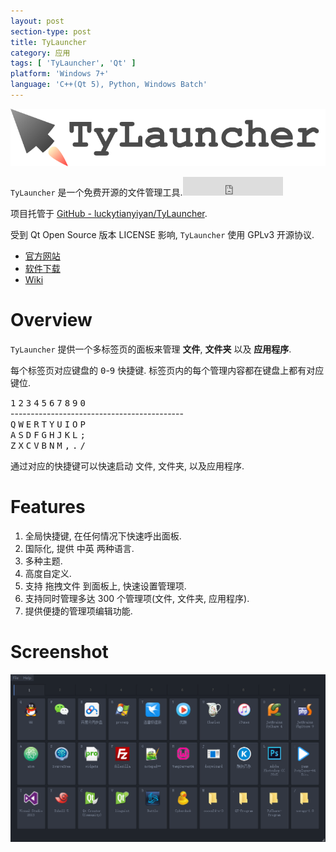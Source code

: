 ```yaml
---
layout: post
section-type: post
title: TyLauncher
category: 应用
tags: [ 'TyLauncher', 'Qt' ]
platform: 'Windows 7+'
language: 'C++(Qt 5), Python, Windows Batch'
---
```

[![Tylauncher Logo](/img/post/tylauncher-logo.png)](http://www.tylauncher.com)

`TyLauncher` 是一个免费开源的文件管理工具.<iframe src="https://ghbtns.com/github-btn.html?user=luckytianyiyan&repo=Tylauncher&type=star&count=true&size=large" frameborder="0" scrolling="0" width="160px" height="30px"></iframe>

项目托管于 [GitHub - luckytianyiyan/TyLauncher](https://github.com/luckytianyiyan/TyLauncher).

受到 Qt Open Source 版本 LICENSE 影响, `TyLauncher` 使用 GPLv3 开源协议.

- [官方网站](http://www.tylauncher.com)
- [软件下载](https://github.com/luckytianyiyan/TyLauncher/releases/latest)
- [Wiki](https://github.com/luckytianyiyan/TyLauncher/wiki)

Overview
===

`TyLauncher` 提供一个多标签页的面板来管理 **文件**, **文件夹** 以及 **应用程序**.

每个标签页对应键盘的 <kbd>0</kbd>-<kbd>9</kbd> 快捷键.
标签页内的每个管理内容都在键盘上都有对应键位.

<span><kbd>1</kbd>&nbsp;<kbd>2</kbd>&nbsp;<kbd>3</kbd>&nbsp;<kbd>4</kbd>&nbsp;<kbd>5</kbd>&nbsp;<kbd>6</kbd>&nbsp;<kbd>7</kbd>&nbsp;<kbd>8</kbd>&nbsp;<kbd>9</kbd>&nbsp;<kbd>0</kbd><br />
-------------------------------------------<br />
<kbd>Q</kbd>&nbsp;<kbd>W</kbd>&nbsp;<kbd>E</kbd>&nbsp;<kbd>R</kbd>&nbsp;<kbd>T</kbd>&nbsp;<kbd>Y</kbd>&nbsp;<kbd>U</kbd>&nbsp;<kbd>I</kbd>&nbsp;<kbd>O</kbd>&nbsp;<kbd>P</kbd><br />
<kbd>A</kbd>&nbsp;<kbd>S</kbd>&nbsp;<kbd>D</kbd>&nbsp;<kbd>F</kbd>&nbsp;<kbd>G</kbd>&nbsp;<kbd>H</kbd>&nbsp;<kbd>J</kbd>&nbsp;<kbd>K</kbd>&nbsp;<kbd>L</kbd>&nbsp;<kbd>;</kbd><br />
<kbd>Z</kbd>&nbsp;<kbd>X</kbd>&nbsp;<kbd>C</kbd>&nbsp;<kbd>V</kbd>&nbsp;<kbd>B</kbd>&nbsp;<kbd>N</kbd>&nbsp;<kbd>M</kbd>&nbsp;<kbd>,</kbd>&nbsp;<kbd>.</kbd>&nbsp;<kbd>/</kbd></span>

通过对应的快捷键可以快速启动 文件, 文件夹, 以及应用程序.

Features
===

1. 全局快捷键, 在任何情况下快速呼出面板.
2. 国际化, 提供 中英 两种语言.
3. 多种主题.
4. 高度自定义.
5. 支持 拖拽文件 到面板上, 快速设置管理项.
6. 支持同时管理多达 300 个管理项(文件, 文件夹, 应用程序).
7. 提供便捷的管理项编辑功能.

Screenshot
===

![TyLauncher-MainInterface](https://raw.githubusercontent.com/luckytianyiyan/TyLauncher/master/README_IMAGES/TyLauncher-MainInterface.png)
